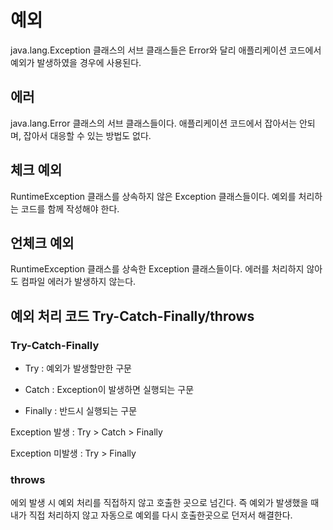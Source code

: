 # 예외

java.lang.Exception 클래스의 서브 클래스들은 Error와 달리 애플리케이션 코드에서 예외가 발생하였을 경우에 사용된다.

<h2>에러</h2>

java.lang.Error 클래스의 서브 클래스들이다. 애플리케이션 코드에서 잡아서는 안되며, 잡아서 대응할 수 있는 방법도 없다.

<h2>체크 예외</h2>

RuntimeException 클래스를 상속하지 않은 Exception 클래스들이다. 예외를 처리하는 코드를 함께 작성해야 한다.

<h2>언체크 예외</h2>

RuntimeException 클래스를 상속한 Exception 클래스들이다. 에러를 처리하지 않아도 컴파일 에러가 발생하지 않는다.

<h2>예외 처리 코드 Try-Catch-Finally/throws</h2>

<h3>Try-Catch-Finally</h3>

*  Try : 예외가 발생할만한 구문

*  Catch : Exception이 발생하면 실행되는 구문

*  Finally : 반드시 실행되는 구문

Exception 발생 : Try > Catch > Finally

Exception 미발생 : Try > Finally

<h3> throws </h3>
에외 발생 시 예외 처리를 직접하지 않고 호출한 곳으로 넘긴다. 즉 예외가 발생했을 때 내가 직접 처리하지 않고 자동으로 예외를 다시 호출한곳으로 던저서 해결한다.
